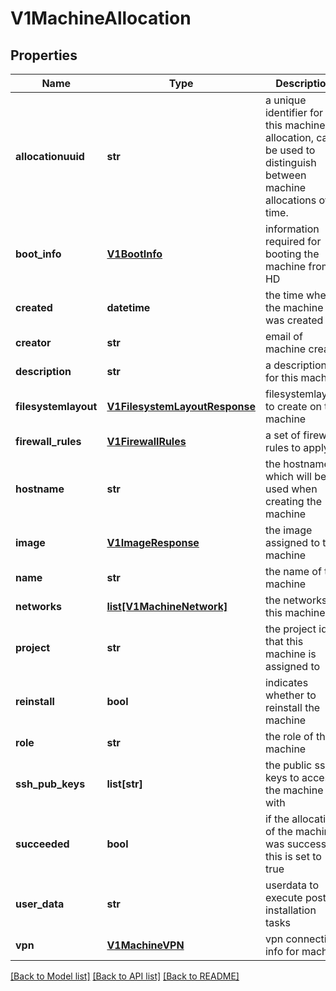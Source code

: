 # V1MachineAllocation

## Properties
Name | Type | Description | Notes
------------ | ------------- | ------------- | -------------
**allocationuuid** | **str** | a unique identifier for this machine allocation, can be used to distinguish between machine allocations over time. | 
**boot_info** | [**V1BootInfo**](V1BootInfo.md) | information required for booting the machine from HD | [optional] 
**created** | **datetime** | the time when the machine was created | 
**creator** | **str** | email of machine creator | 
**description** | **str** | a description for this machine | [optional] 
**filesystemlayout** | [**V1FilesystemLayoutResponse**](V1FilesystemLayoutResponse.md) | filesystemlayout to create on this machine | [optional] 
**firewall_rules** | [**V1FirewallRules**](V1FirewallRules.md) | a set of firewall rules to apply | 
**hostname** | **str** | the hostname which will be used when creating the machine | 
**image** | [**V1ImageResponse**](V1ImageResponse.md) | the image assigned to this machine | [optional] 
**name** | **str** | the name of the machine | 
**networks** | [**list[V1MachineNetwork]**](V1MachineNetwork.md) | the networks of this machine | 
**project** | **str** | the project id that this machine is assigned to | 
**reinstall** | **bool** | indicates whether to reinstall the machine | 
**role** | **str** | the role of the machine | 
**ssh_pub_keys** | **list[str]** | the public ssh keys to access the machine with | 
**succeeded** | **bool** | if the allocation of the machine was successful, this is set to true | 
**user_data** | **str** | userdata to execute post installation tasks | [optional] 
**vpn** | [**V1MachineVPN**](V1MachineVPN.md) | vpn connection info for machine | [optional] 

[[Back to Model list]](../README.md#documentation-for-models) [[Back to API list]](../README.md#documentation-for-api-endpoints) [[Back to README]](../README.md)


